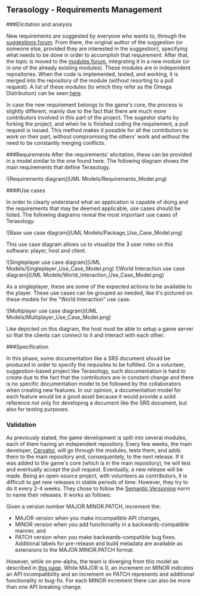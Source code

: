 ## Terasology - Requirements Management

###Elicitation and analysis

New requirements are suggested by everyone who wants to, through the [suggestions forum](http://forum.terasology.org/forum/suggestions.21/). From there, the original author of the suggestion (or someone else, provided they are interested in the suggestion), specifying what needs to be done in order to accomplish that requirement. After that, the topic is moved to the [modules forum](http://forum.terasology.org/forum/modules.55/), integrating it in a new module (or in one of the already existing modules). These modules are in independent repositories. When the code is implemented, tested, and working, it is merged into the repository of the module (without resorting to a pull request). A list of these modules (to which they refer as the Omega Distribution) can be seen [here](https://github.com/MovingBlocks/Terasology/blob/develop/README.markdown#modules).

In case the new requirement belongs to the game's core, the process is slightly different, mainly due to the fact that there are much more contributors involved in this part of the project. The sugestor starts by forking the project, and when he is finished coding the requirement, a pull request is issued. This method makes it possible for all the contributors to work on their part, without compromising the others' work and without the need to be constantly merging conflicts.

###Requirements
After the requirements' elicitation, these can be provided in a model similar to the one found here. The following diagram shows the main requirements that define Terasology.

![Requirements diagram](UML Models/Requirements_Model.png)

####Use cases

In order to clearly understand what an application is capable of doing and the requirements that may be deemed applicable, use cases should be listed.
The following diagrams reveal the most important use cases of Terasology.

![Base use case diagram](UML Models/Package_Use_Case_Model.png)

This use case diagram allows us to visualize the 3 user roles on this software: player, host and client.

![Singleplayer use case diagram](UML Models/Singleplayer_Use_Case_Model.png) ![World Interaction use case diagram](UML Models/World_Interaction_Use_Case_Model.png)

As a singleplayer, these are some of the expected actions to be available to the player. These use cases can be grouped as needed, like it's pictured on these models for
the "World Interaction" use case.

![Multiplayer use case diagram](UML Models/Multiplayer_Use_Case_Model.png)

Like depicted on this diagram, the host must be able to setup a game server so that the clients can connect to it and interact with each other.


###Specification

In this phase, some documentation like a SRS document should be produced in order to specify the requisites to be fulfilled. On a volunteer, suggestion-based project like Terasology, such documentation is hard to create due to the fact that the contributors are in constant change and there is no specific documentation model to be followed by the collaborators when creating new features.
In our opinion, a documentation model for each feature would be a good asset because it would provide a solid reference not only for developing a document like the SRS document, but also for testing purposes.

### Validation

As previously stated, the game development is split into several modules, each of them having an independent repository. Every few weeks, the main developer, [Cervator](https://github.com/Cervator), will go through the modules, tests them, and adds them to the main repository and, consequentely, to the next release. If it was added to the game's core (which is in the main repository), he will test and eventually accept the pull request.
Eventually, a new release will be made. Being an open-source project, with volunteers as contributors, it is difficult to get new releases in stable periods of time. However, they try to do it every 2-4 weeks. 
They chose to follow the [Semantic Versioning](http://semver.org/) norm to name their releases. It works as follows:

Given a version number MAJOR.MINOR.PATCH, increment the:

- MAJOR version when you make incompatible API changes,
- MINOR version when you add functionality in a backwards-compatible manner, and
- PATCH version when you make backwards-compatible bug fixes.
Additional labels for pre-release and build metadata are available as extensions to the MAJOR.MINOR.PATCH format.

However, while on pre-alpha, the team is diverging from this model as described in [this page](https://github.com/MovingBlocks/Terasology/wiki/Versioning-Guideline). While MAJOR is 0, an increment on MINOR indicates an API incompatibility and
an increment on PATCH represents and additional functionality or bug-fix. For each MINOR increment there can also be more than one API breaking change.
